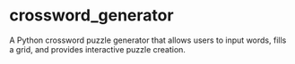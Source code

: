 # crossword_generator
A Python crossword puzzle generator that allows users to input words, fills a grid, and provides interactive puzzle creation.
